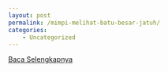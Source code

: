 ```yaml
---
layout: post
permalink: /mimpi-melihat-batu-besar-jatuh/
categories:
    - Uncategorized
---
```


[Baca Selengkapnya](/02)